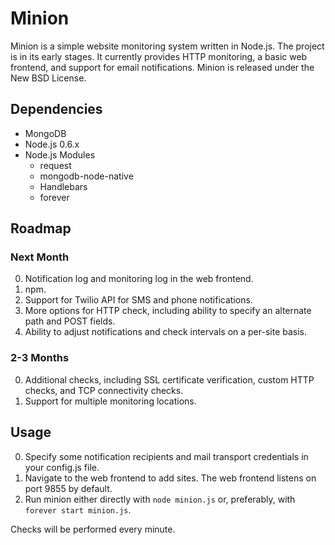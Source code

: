 Minion
======

Minion is a simple website monitoring system written in Node.js.  The project
is in its early stages.  It currently provides HTTP monitoring, a basic web
frontend, and support for email notifications.  Minion is released under the
New BSD License.


Dependencies
------------

* MongoDB
* Node.js 0.6.x
* Node.js Modules
    * request
    * mongodb-node-native
    * Handlebars
    * forever


Roadmap
-------

### Next Month

0. Notification log and monitoring log in the web frontend.
0. npm.
0. Support for Twilio API for SMS and phone notifications.
0. More options for HTTP check, including ability to specify an alternate path and POST fields.
0. Ability to adjust notifications and check intervals on a per-site basis.

### 2-3 Months

0. Additional checks, including SSL certificate verification, custom HTTP checks, and TCP connectivity checks.
0. Support for multiple monitoring locations.


Usage
-----

0. Specify some notification recipients and mail transport credentials in your config.js file.  
0. Navigate to the web frontend to add sites.  The web frontend listens on port 9855 by default.  
0. Run minion either directly with `node minion.js` or, preferably, with `forever start minion.js`.

Checks will be performed every minute.


